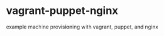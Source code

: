 vagrant-puppet-nginx
====================

example machine provisioning with vagrant, puppet, and nginx
